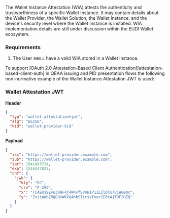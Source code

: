 The Wallet Instance Attestation (WIA) attests the authenticity and trustworthiness of a specific Wallet Instance. It may
contain details about the Wallet Provider, the Wallet Solution, the Wallet Instance, and the device's security level
where the Wallet Instance is installed. WIA implementation details are still under discussion within the EUDI Wallet
ecosystem.

<a id="wia-requirements"></a>
### Requirements

1. The User `SHALL` have a valid WIA stored in a Wallet Instance.

To support [OAuth 2.0 Attestation-Based Client Authentication][attestation-based-client-auth] in QEAA issuing and
PID presentation flows the following non-normative example of the Wallet Instance Attestation JWT is used:

<a id="wia-jwt"></a>
### Wallet Attestation JWT

**Header**

```json
{
  "typ": "wallet-attestation+jwt",
  "alg": "ES256",
  "kid": "wallet-provider-kid"
}
```

**Payload**

```json
{
  "iss": "https://wallet-provider.example.com",
  "sub": "https://wallet-provider.example.com",
  "iat": 1541493724,
  "exp": 1516247022,
  "cnf": {
    "jwk": {
      "kty": "EC",
      "crv": "P-256",
      "x": "TCAER19Zvu3OHF4j4W4vfSVoHIP1ILilDls7vCeGemc",
      "y": "ZxjiWWbZMQGHVWKVQ4hbSIirsVfuecCE6t4jT9F2HZQ"
    }
  }
}
```